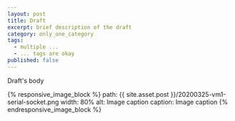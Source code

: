 ```yaml
---
layout: post
title: Draft
excerpt: brief description of the draft
category: only_one_category
tags:
  - multiple ...
  - ... tags are okay
published: false
---
```


Draft's body

{% responsive_image_block %}
  path: {{ site.asset.post }}/20200325-vm1-serial-socket.png
  width: 80%
  alt: Image caption
  caption: Image caption
{% endresponsive_image_block %}
